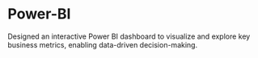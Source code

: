 # Power-BI
Designed an interactive Power BI dashboard to visualize and explore key business metrics, enabling data-driven decision-making.
